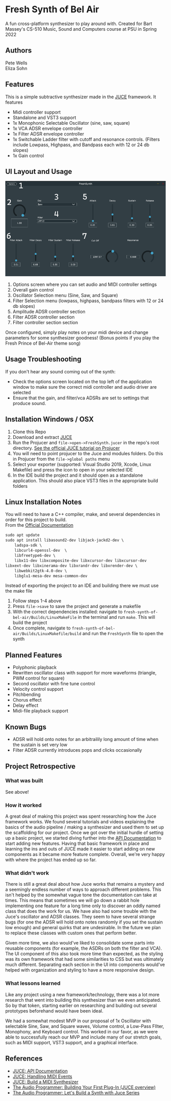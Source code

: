 # Fresh Synth of Bel Air

A fun cross-platform synthesizer to play around with. Created for Bart Massey's CS-510 Music, Sound and Computers course at PSU in Spring 2022

## Authors

Pete Wells  
Eliza Sohn

## Features

This is a simple subtractive synthesizer made in the [JUCE](https://juce.com/) framework. It features

* Midi controller support
* Standalone and VST3 support
* 1x Monophonic Selectable Oscillator (sine, saw, square)
* 1x VCA ADSR envelope controller
* 1x Filter ADSR envelope controller
* 1x Switchable Ladder filter with cutoff and resonance controls. (Filters include Lowpass, Highpass, and Bandpass each with 12 or 24 db slopes)
* 1x Gain control

## UI Layout and Usage

![Fresh Synth Interface](./images/interfaceNumbered.gif "Fresh Synth Interface")

1. Options screen where you can set audio and MIDI controller settings
2. Overall gain control
3. Oscillator Selection menu (Sine, Saw, and Square)
4. Filter Selection menu (lowpass, highpass, bandpass filters with 12 or 24 db slopes)
5. Amplitude ADSR controller section
6. Filter ADSR controller section
7. Filter controller section section

Once configured, simply play notes on your midi device and change parameters for some synthesizer goodness! (Bonus points if you play the Fresh Prince of Bel-Air theme song)

## Usage Troubleshooting

If you don't hear any sound coming out of the synth:

* Check the options screen located on the top left of the application window to make sure the correct midi controller and audio driver are selected
* Ensure that the gain, and filter/vca ADSRs are set to settings that produce sound.

## Installation Windows / OSX

1. Clone this Repo
2. Download and extract [JUCE](https://juce.com/get-juce)
3. Run the Projucer and `file->open->FreshSynth.jucer` in the repo's root directory. [See the official JUCE tutorial on Projucer](https://docs.juce.com/master/tutorial_new_projucer_project.html)
4. You will need to point projucer to the Juce and modules folders. Do this in Projucer from the `file->global paths` menu
5. Select your exporter (supported: Visual Studio 2019, Xcode, Linux Makefile) and press the icon to open in your selected IDE
6. In the IDE build the project and it should open as a standalone application. This should also place VST3 files in the appropriate build folders

## Linux Installation Notes

You will need to have a C++ compiler, make, and several dependencies in order for this project to build.  
From the [Official Documentation](https://github.com/juce-framework/JUCE/blob/master/docs/Linux%20Dependencies.md)
```
sudo apt update
sudo apt install libasound2-dev libjack-jackd2-dev \
    ladspa-sdk \
    libcurl4-openssl-dev  \
    libfreetype6-dev \
    libx11-dev libxcomposite-dev libxcursor-dev libxcursor-dev libxext-dev libxinerama-dev libxrandr-dev libxrender-dev \
    libwebkit2gtk-4.0-dev \
    libglu1-mesa-dev mesa-common-dev
```
Instead of exporting the project to an IDE and building there we must use the make file

1. Follow steps 1-4 above
2. Press `file->save` to save the project and generate a makefile
3. With the correct dependencies installed: navigate to `fresh-synth-of-bel-air/Builds/LinuxMakeFile` in the terminal and run `make`. This will build the project
4. Once complete, navigate to `fresh-synth-of-bel-air/Builds/LinuxMakefile/build` and run the `FreshSynth` file to open the synth

## Planned Features

* Polyphonic playback
* Rewritten oscillator class with support for more waveforms (triangle, PWM control for square)
* Second oscillator with fine tune control
* Velocity control support
* Pitchbending
* Chorus effect
* Delay effect
* Midi-file playback support

## Known Bugs

* ADSR will hold onto notes for an arbitrailily long amount of time when the sustain is set very low
* Filter ADSR currently introduces pops and clicks occasionally

## Project Retrospective

### What was built

See above!

### How it worked

A great deal of making this project was spent researching how the Juce framework works. We found several tutorials and videos explaining the basics of the audio pipeline / making a synthesizer and used them to set up the scaffolding for our project. Once we got over the initial hurdle of setting up a basic project, we started diving further into the [API Documentation](https://docs.juce.com/master/index.html) to start adding new features. Having that basic framework in place and learning the ins and outs of JUCE made it easier to start adding on new components as it became more feature complete. Overall, we're very happy with where the project has ended up so far.

### What didn't work

There is still a great deal about how Juce works that remains a mystery and a seemingly endless number of ways to approach different problems. This isn't helped by the somewhat vague tone the documentation can take at times. This means that sometimes we will go down a rabbit hole implementing one feature for a long time only to discover an oddly named class that does the work for us. We have also had some trouble with the Juce's oscillator and ADSR classes. They seem to have several strange bugs (for one the ADSR will hold onto notes randomly if you set the sustain low enough) and general quirks that are undesirable. In the future we plan to replace these classes with custom ones that perform better.

Given more time, we also would've liked to consolidate some parts into reusable components (for example, the ASDRs on both the filter and VCA). The UI component of this also took more time than expected, as the styling was its own framework that had some similarities to CSS but was ultimately much different. Separating each section in the UI into components would've helped with organization and styling to have a more responsive design.

### What lessons learned

Like any project using a new framework/technology, there was a lot more research that went into building this synthesizer than we even anticipated. So by that token, starting earlier on researching and building out several prototypes beforehand would have been ideal.

We had a somewhat modest MVP in our proposal of 1x Oscillator with selectable Sine, Saw, and Square waves, Volume control, a Low-Pass FIlter, Monophony, and Keyboard control. This worked in our favor, as we were able to successfully reach our MVP and include many of our stretch goals, such as MIDI support, VST3 support, and a graphical interface. 

## References

* [JUCE: API Documentation](https://docs.juce.com/master/index.html)
* [JUCE: Handling MIDI Events](https://docs.juce.com/master/tutorial_handling_midi_events.html)
* [JUCE: Build a MIDI Synthesizer](https://docs.juce.com/master/tutorial_synth_using_midi_input.html)
* [The Audio Programmer: Building Your First Plug-In (JUCE overview)](https://youtu.be/Bw_OkHNpj1M)
* [The Audio Programmer: Let's Build a Synth with Juce Series](https://youtu.be/nQR-wtzsRhA)
